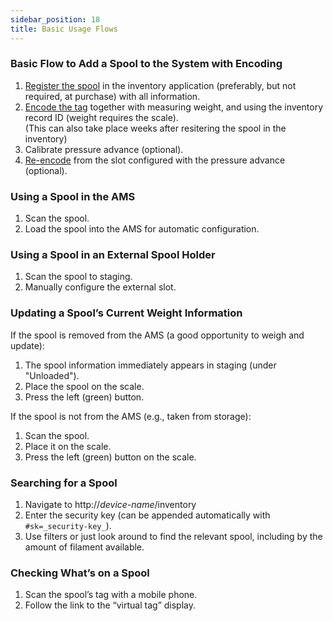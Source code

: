 ```yaml
---
sidebar_position: 18
title: Basic Usage Flows
---
```

### Basic Flow to Add a Spool to the System with Encoding
1. [Register the spool](register-new-spools) in the inventory application (preferably, but not required, at purchase) with all information.
2. [Encode the tag](encode-tag-0.4-alpha) together with measuring weight, and using the inventory record ID (weight requires the scale).  
   (This can also take place weeks after resitering the spool in the inventory)
3. Calibrate pressure advance (optional).
4. [Re-encode](encode-tag-0.4-alpha#adding-pressure-advance-information) from the slot configured with the pressure advance (optional).

### Using a Spool in the AMS
1. Scan the spool.  
2. Load the spool into the AMS for automatic configuration.  

### Using a Spool in an External Spool Holder
1. Scan the spool to staging.  
2. Manually configure the external slot.  

### Updating a Spool’s Current Weight Information
If the spool is removed from the AMS (a good opportunity to weigh and update):  
1. The spool information immediately appears in staging (under "Unloaded").  
2. Place the spool on the scale.  
3. Press the left (green) button.  

If the spool is not from the AMS (e.g., taken from storage):  
1. Scan the spool.  
2. Place it on the scale.  
3. Press the left (green) button on the scale.  

### Searching for a Spool
1. Navigate to http://_device-name_/inventory  
2. Enter the security key (can be appended automatically with `#sk=_security-key_`).  
3. Use filters or just look around to find the relevant spool, including by the amount of filament available.  

### Checking What’s on a Spool
1. Scan the spool’s tag with a mobile phone.  
2. Follow the link to the “virtual tag” display.  

